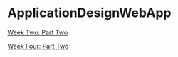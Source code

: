 # ApplicationDesignWebApp
 
[Week Two: Part Two](https://github.com/mcdonaldduncan/ConsoleServiceApp)

[Week Four: Part Two](https://github.com/mcdonaldduncan/ApplicationDesignPapers)
